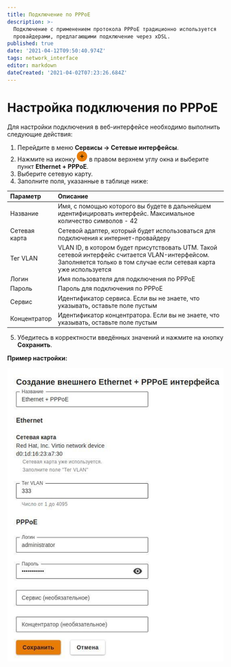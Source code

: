 ```yaml
---
title: Подключение по PPPoE
description: >-
  Подключение с применением протокола PPPoE традиционно используется
  провайдерами, предлагающими подключение через xDSL.
published: true
date: '2021-04-12T09:50:40.974Z'
tags: network_interface
editor: markdown
dateCreated: '2021-04-02T07:23:26.684Z'
---
```


# Настройка подключения по PPPoE

Для настройки подключения в веб-интерфейсе необходимо выполнить следующие действия: 

1. Перейдите в меню **Сервисы -&gt; Сетевые интерфейсы**. 
2. Нажмите на иконку ![ok\_with\_icon.png](../.gitbook/assets/ok_with_icon%20%283%29%20%281%29.png) в правом верхнем углу окна и выберите пункт **Ethernet + PPPoE**.
3. Выберите сетевую карту. 
4. Заполните поля, указанные в таблице ниже:

| Параметр | Описание |
| :--- | :--- |
| Название | Имя, с помощью которого вы будете в дальнейшем идентифицировать интерфейс. Максимальное количество символов - 42 |
| Сетевая карта | Сетевой адаптер, который будет использоваться для подключения к интернет-провайдеру |
| Тег VLAN | VLAN ID, в котором будет присутствовать UTM. Такой сетевой интерфейс считается VLAN-интерфейсом. Заполняется только в том случае если сетевая карта уже используется |
| Логин | Имя пользователя для подключения по PPPoE |
| Пароль | Пароль для подключения по PPPoE |
| Сервис | Идентификатор сервиса. Если вы не знаете, что указывать, оставьте поле пустым |
| Концентратор | Идентификатор концентратора. Если вы не знаете, что указывать, оставьте поле пустым |

5. Убедитесь в корректности введённых значений и нажмите на кнопку **Сохранить**.

**Пример настройки:**

![](../.gitbook/assets/ethernet+pppoe.jpg)

